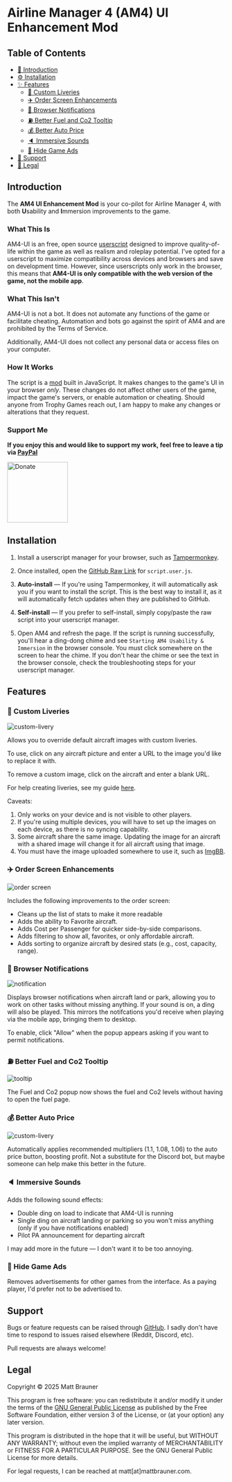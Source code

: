 # Airline Manager 4 (AM4) UI Enhancement Mod

## Table of Contents
- [📖 Introduction](#introduction)
- [⚙️ Installation](#installation)
- [✨ Features](#features)
  - [🎨 Custom Liveries](#-custom-liveries)
  - [✈️ Order Screen Enhancements](#%EF%B8%8F-order-screen-enhancements)
  - [🔔 Browser Notifications](#-browser-notifications)
  - [⛽️ Better Fuel and Co2 Tooltip](#%EF%B8%8F-better-fuel-and-co2-tooltip)
  - [💰 Better Auto Price](#-better-auto-price)
  - [🔈 Immersive Sounds](#-immersive-sounds)
  - [🚫 Hide Game Ads](#-hide-game-ads)
- [💖 Support](#support)
- [📄 Legal](#legal)

## Introduction
The **AM4 UI Enhancement Mod** is your co-pilot for Airline Manager 4, with both **U**sability and **I**mmersion improvements to the game.

### What This Is

AM4-UI is an free, open source [userscript](https://en.wikipedia.org/wiki/Userscript) designed to improve quality-of-life within the game as well as realism and roleplay potential. I've opted for a userscript to maximize compatibility across devices and browsers and save on development time. However, since userscripts only work in the browser, this means that **AM4-UI is only compatible with the web version of the game, not the mobile app**. 

### What This Isn't

AM4-UI is not a bot. It does not automate any functions of the game or facilitate cheating. Automation and bots go against the spirit of AM4 and are prohibited by the Terms of Service.

Additionally, AM4-UI does not collect any personal data or access files on your computer.

### How It Works

The script is a [mod](https://en.wikipedia.org/wiki/Video_game_modding) built in JavaScript. It makes changes to the game's UI in your browser *only*. These changes do not affect other users of the game, impact the game's servers, or enable automation or cheating. Should anyone from Trophy Games reach out, I am happy to make any changes or alterations that they request.

### Support Me

**If you enjoy this and would like to support my work, feel free to leave a tip via [PayPal](https://paypal.me/mattbrauner)**

<a href="https://paypal.me/mattbrauner" target="_blank"><img src="images/donate.png" alt="Donate" width="140" /></a>

## Installation
1. Install a userscript manager for your browser, such as [Tampermonkey](https://www.tampermonkey.net/).

1. Once installed, open the [GitHub Raw Link](https://raw.githubusercontent.com/mb4828/am4-ui-enhancement-script/refs/heads/main/script.user.js) for `script.user.js`.

1. **Auto-install** &mdash; If you're using Tampermonkey, it will automatically ask you if you want to install the script. This is the best way to install it, as it will automatically fetch updates when they are published to GitHub.

1. **Self-install** &mdash; If you prefer to self-install, simply copy/paste the raw script into your userscript manager.

1. Open AM4 and refresh the page. If the script is running successfully, you'll hear a ding-dong chime and see `Starting AM4 Usability & Immersion` in the browser console. You must click somewhere on the screen to hear the chime. If you don't hear the chime or see the text in the browser console, check the troubleshooting steps for your userscript manager.

## Features

### 🎨 Custom Liveries

<img src="images/custom-livery.png" alt="custom-livery" style="max-width:600px" />

Allows you to override default aircraft images with custom liveries.

To use, click on any aircraft picture and enter a URL to the image you'd like to replace it with.

To remove a custom image, click on the aircraft and enter a blank URL.

For help creating liveries, see my guide [here](https://github.com/mb4828/am4-ui-enhancement-script/wiki/How-to-make-a-custom-aircraft-livery-using-Pixlr).

Caveats:
1. Only works on your device and is not visible to other players.
1. If you're using multiple devices, you will have to set up the images on each device, as there is no syncing capability.
1. Some aircraft share the same image. Updating the image for an aircraft with a shared image will change it for all aircraft using that image.
1. You must have the image uploaded somewhere to use it, such as [ImgBB](https://imgbb.com/).

### ✈️ Order Screen Enhancements

<img src="images/order-screen.png" alt="order screen" style="max-width:600px" />

Includes the following improvements to the order screen:
- Cleans up the list of stats to make it more readable
- Adds the ability to Favorite aircraft.
- Adds Cost per Passenger for quicker side-by-side comparisons.
- Adds filtering to show all, favorites, or only affordable aircraft.
- Adds sorting to organize aircraft by desired stats (e.g., cost, capacity, range).

### 🔔 Browser Notifications

<img src="images/notification.png" alt="notification" style="max-width:350px" />

Displays browser notifications when aircraft land or park, allowing you to work on other tasks without missing anything. If your sound is on, a ding will also be played. This mirrors the notifcations you'd receive when playing via the mobile app, bringing them to desktop.

To enable, click "Allow" when the popup appears asking if you want to permit notifications.

### ⛽️ Better Fuel and Co2 Tooltip

<img src="images/navbar_tooltip.png" alt="tooltip" style="max-width:250px" />

The Fuel and Co2 popup now shows the fuel and Co2 levels without having to open the fuel page.

### 💰 Better Auto Price

<img src="images/better_auto.png" alt="custom-livery" style="max-width:600px" />

Automatically applies recommended multipliers (1.1, 1.08, 1.06) to the auto price button, boosting profit. Not a substitute for the Discord bot, but maybe someone can help make this better in the future.

### 🔈 Immersive Sounds
Adds the following sound effects:
- Double ding on load to indicate that AM4-UI is running
- Single ding on aircraft landing or parking so you won't miss anything (only if you have notifications enabled)
- Pilot PA announcement for departing aircraft

I may add more in the future &mdash; I don't want it to be too annoying.

### 🚫 Hide Game Ads
Removes advertisements for other games from the interface. As a paying player, I'd prefer not to be advertised to.

## Support
Bugs or feature requests can be raised through [GitHub](https://github.com/mb4828/am4-ui-enhancement-script/issues). I sadly don't have time to respond to issues raised elsewhere (Reddit, Discord, etc).

Pull requests are always welcome!

## Legal

Copyright &copy; 2025 Matt Brauner

This program is free software: you can redistribute it and/or modify
it under the terms of the [GNU General Public License](LICENSE) as published by
the Free Software Foundation, either version 3 of the License, or
(at your option) any later version.

This program is distributed in the hope that it will be useful,
but WITHOUT ANY WARRANTY; without even the implied warranty of
MERCHANTABILITY or FITNESS FOR A PARTICULAR PURPOSE.  See the
GNU General Public License for more details.

For legal requests, I can be reached at matt[at]mattbrauner.com.

